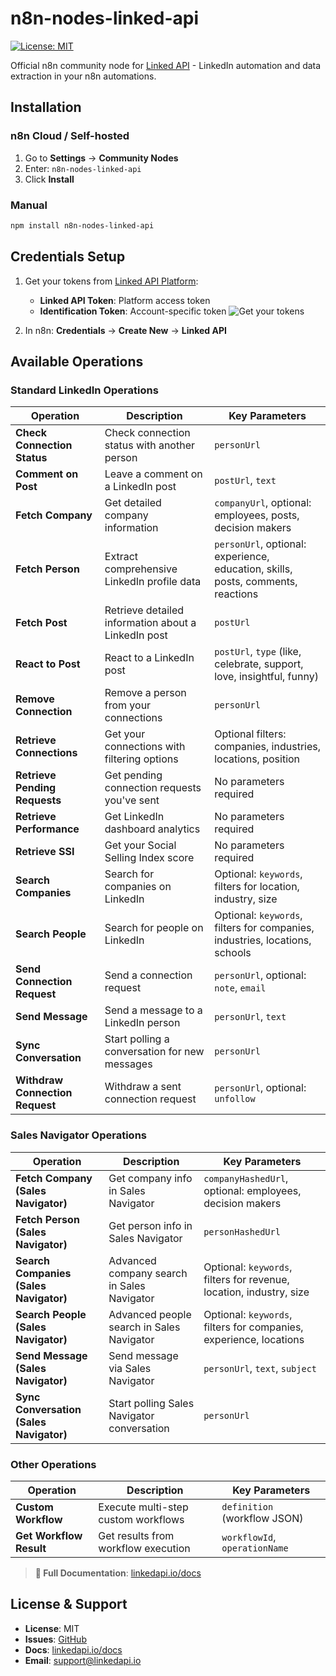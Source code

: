 # n8n-nodes-linked-api
[![License: MIT](https://img.shields.io/badge/License-MIT-yellow.svg)](https://opensource.org/licenses/MIT)

Official n8n community node for [Linked API](https://linkedapi.io) - LinkedIn automation and data extraction in your n8n automations.

## Installation

### n8n Cloud / Self-hosted
1. Go to **Settings** → **Community Nodes**
2. Enter: `n8n-nodes-linked-api`
3. Click **Install**

### Manual
```bash
npm install n8n-nodes-linked-api
```

## Credentials Setup

1. Get your tokens from [Linked API Platform](https://linkedapi.io):
   - **Linked API Token**: Platform access token
   - **Identification Token**: Account-specific token
![Get your tokens](https://linkedapi.io/content/images/2025/08/tokens.webp)


2. In n8n: **Credentials** → **Create New** → **Linked API**

## Available Operations

### Standard LinkedIn Operations

| Operation | Description | Key Parameters |
|-----------|-------------|----------------|
| **Check Connection Status** | Check connection status with another person | `personUrl` |
| **Comment on Post** | Leave a comment on a LinkedIn post | `postUrl`, `text` |
| **Fetch Company** | Get detailed company information | `companyUrl`, optional: employees, posts, decision makers |
| **Fetch Person** | Extract comprehensive LinkedIn profile data | `personUrl`, optional: experience, education, skills, posts, comments, reactions |
| **Fetch Post** | Retrieve detailed information about a LinkedIn post | `postUrl` |
| **React to Post** | React to a LinkedIn post | `postUrl`, `type` (like, celebrate, support, love, insightful, funny) |
| **Remove Connection** | Remove a person from your connections | `personUrl` |
| **Retrieve Connections** | Get your connections with filtering options | Optional filters: companies, industries, locations, position |
| **Retrieve Pending Requests** | Get pending connection requests you've sent | No parameters required |
| **Retrieve Performance** | Get LinkedIn dashboard analytics | No parameters required |
| **Retrieve SSI** | Get your Social Selling Index score | No parameters required |
| **Search Companies** | Search for companies on LinkedIn | Optional: `keywords`, filters for location, industry, size |
| **Search People** | Search for people on LinkedIn | Optional: `keywords`, filters for companies, industries, locations, schools |
| **Send Connection Request** | Send a connection request | `personUrl`, optional: `note`, `email` |
| **Send Message** | Send a message to a LinkedIn person | `personUrl`, `text` |
| **Sync Conversation** | Start polling a conversation for new messages | `personUrl` |
| **Withdraw Connection Request** | Withdraw a sent connection request | `personUrl`, optional: `unfollow` |

### Sales Navigator Operations

| Operation | Description | Key Parameters |
|-----------|-------------|----------------|
| **Fetch Company (Sales Navigator)** | Get company info in Sales Navigator | `companyHashedUrl`, optional: employees, decision makers |
| **Fetch Person (Sales Navigator)** | Get person info in Sales Navigator | `personHashedUrl` |
| **Search Companies (Sales Navigator)** | Advanced company search in Sales Navigator | Optional: `keywords`, filters for revenue, location, industry, size |
| **Search People (Sales Navigator)** | Advanced people search in Sales Navigator | Optional: `keywords`, filters for companies, experience, locations |
| **Send Message (Sales Navigator)** | Send message via Sales Navigator | `personUrl`, `text`, `subject` |
| **Sync Conversation (Sales Navigator)** | Start polling Sales Navigator conversation | `personUrl` |

### Other Operations

| Operation | Description | Key Parameters |
|-----------|-------------|----------------|
| **Custom Workflow** | Execute multi-step custom workflows | `definition` (workflow JSON) |
| **Get Workflow Result** | Get results from workflow execution | `workflowId`, `operationName` |

> **📖 Full Documentation**: [linkedapi.io/docs](https://linkedapi.io/docs/)

## License & Support

- **License**: MIT
- **Issues**: [GitHub](https://github.com/Linked-API/n8n-nodes-linked-api/issues)
- **Docs**: [linkedapi.io/docs](https://linkedapi.io/docs/)
- **Email**: support@linkedapi.io
